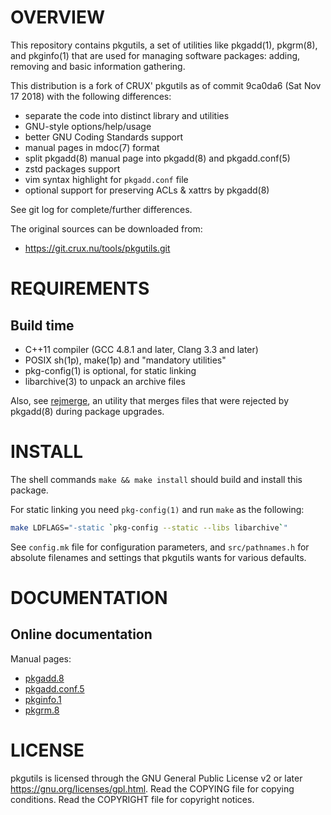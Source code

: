 OVERVIEW
========

This repository contains pkgutils, a set of utilities like pkgadd(1),
pkgrm(8), and pkginfo(1) that are used for managing software packages:
adding, removing and basic information gathering.

This distribution is a fork of CRUX' pkgutils as of commit 9ca0da6
(Sat Nov 17 2018) with the following differences:
  * separate the code into distinct library and utilities
  * GNU-style options/help/usage
  * better GNU Coding Standards support
  * manual pages in mdoc(7) format
  * split pkgadd(8) manual page into pkgadd(8) and pkgadd.conf(5)
  * zstd packages support
  * vim syntax highlight for `pkgadd.conf` file
  * optional support for preserving ACLs & xattrs by pkgadd(8)

See git log for complete/further differences.

The original sources can be downloaded from:
  * https://git.crux.nu/tools/pkgutils.git


REQUIREMENTS
============

Build time
----------
  * C++11 compiler (GCC 4.8.1 and later, Clang 3.3 and later)
  * POSIX sh(1p), make(1p) and "mandatory utilities"
  * pkg-config(1) is optional, for static linking
  * libarchive(3) to unpack an archive files

Also, see [rejmerge][1], an utility that merges files that were
rejected by pkgadd(8) during package upgrades.

[1]: https://github.com/zeppe-lin/rejmerge


INSTALL
=======

The shell commands `make && make install` should build and install
this package.

For static linking you need `pkg-config(1)` and run `make` as the
following:

```sh
make LDFLAGS="-static `pkg-config --static --libs libarchive`"
```

See `config.mk` file for configuration parameters, and
`src/pathnames.h` for absolute filenames and settings that pkgutils
wants for various defaults.


DOCUMENTATION
=============

Online documentation
--------------------

Manual pages:
- [pkgadd.8](https://zeppe-lin.github.io/pkgadd.8.html)
- [pkgadd.conf.5](https://zeppe-lin.github.io/pkgadd.conf.5.html)
- [pkginfo.1](https://zeppe-lin.github.io/pkginfo.1.html)
- [pkgrm.8](https://zeppe-lin.github.io/pkgrm.8.html)


LICENSE
=======

pkgutils is licensed through the GNU General Public License v2 or
later <https://gnu.org/licenses/gpl.html>.
Read the COPYING file for copying conditions.
Read the COPYRIGHT file for copyright notices.
